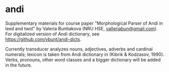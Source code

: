 # andi
Supplementary materials for course paper "Morphological Parser of Andi in lexd and twol" by Valeria Buntiakova (NRU HSE, valleriabun@gmail.com). For digitalized version of Andi dictionary, see https://github.com/vbunt/andi-dicts.

Currently transducer analyzes nouns, adjectives, adverbs and cardinal numerals; lexicon is taken from Andi dictionary in (Kibrik & Kodzasov, 1990). Verbs, pronouns, other word classes and a bigger dictionary will be added in the future. 